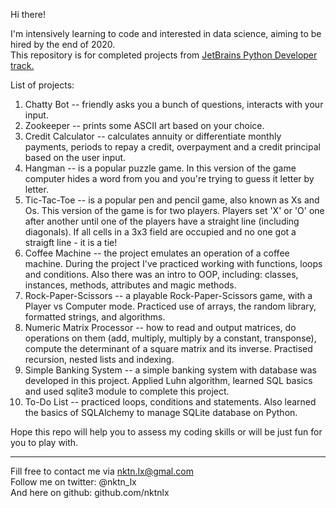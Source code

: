 Hi there!


I'm intensively learning to code and interested in data science, aiming to be hired by the end of 2020.  
This repository is for completed projects from [JetBrains Python Developer track.](https://hyperskill.org/tracks/2)  

List of projects:
1. Chatty Bot -- friendly asks you a bunch of questions, interacts with your input.  
2. Zookeeper -- prints some ASCII art based on your choice.   
3. Credit Calculator -- calculates annuity or differentiate monthly payments, periods to repay a credit, overpayment and a credit principal based on the user input.    
4. Hangman --  is a popular puzzle game. In this version of the game computer hides a word from you and you're trying to guess it letter by letter.  
5. Tic-Tac-Toe -- is a popular pen and pencil game, also known as Xs and Os. This version of the game is for two players. Players set 'X' or 'O' one after another until one of the players have a straight line (including diagonals). If all cells in a 3x3 field are occupied and no one got a straigft line - it is a tie!  
6. Coffee Machine -- the project emulates an operation of a coffee machine. During the project I've practiced working with functions, loops and conditions. Also there was an intro to OOP, including: classes, instances, methods, attributes and magic methods.  
7. Rock-Paper-Scissors -- a playable Rock-Paper-Scissors game, with a Player vs Computer mode. Practiced use of arrays, the random library, formatted strings, and algorithms.  
8. Numeric Matrix Processor -- how to read and output matrices, do operations on them (add, multiply, multiply by a constant, transponse), compute the determinant of a square matrix and its inverse. Practised recursion, nested lists and indexing.  
9. Simple Banking System -- a simple banking system with database was developed in this project. Applied Luhn algorithm, learned SQL basics and used sqlite3 module to complete this project.
10. To-Do List -- practiced loops, conditions and statements. Also learned the basics of SQLAlchemy to manage SQLite database on Python.   



Hope this repo will help you to assess my coding skills or will be just fun for you to play with.  



--------------------------------------------
Fill free to contact me via nktn.lx@gmal.com  
Follow me on twitter: @nktn_lx  
And here on github: github.com/nktnlx  